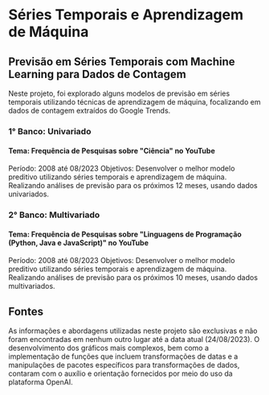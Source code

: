 # Séries Temporais e Aprendizagem de Máquina

## Previsão em Séries Temporais com Machine Learning para Dados de Contagem

Neste projeto, foi explorado alguns modelos de previsão em séries temporais utilizando técnicas de aprendizagem de máquina, focalizando em dados de contagem extraídos do Google Trends.

### 1° Banco: Univariado

#### Tema: Frequência de Pesquisas sobre "Ciência" no YouTube
Período: 2008 até 08/2023
Objetivos: Desenvolver o melhor modelo preditivo utilizando séries temporais e aprendizagem de máquina. Realizando análises de previsão para os próximos 12 meses, usando dados univariados.

### 2° Banco: Multivariado

#### Tema: Frequência de Pesquisas sobre "Linguagens de Programação (Python, Java e JavaScript)" no YouTube
Período: 2008 até 08/2023
Objetivos: Desenvolver o melhor modelo preditivo utilizando séries temporais e aprendizagem de máquina. Realizando análises de previsão para os próximos 10 meses, usando dados multivariados.


## Fontes

As informações e abordagens utilizadas neste projeto são exclusivas e não foram encontradas em nenhum outro lugar até a data atual (24/08/2023). O desenvolvimento dos gráficos mais complexos, bem como a implementação de funções que incluem transformações de datas e a manipulações de pacotes específicos para transformações de dados, contaram com o auxílio e orientação fornecidos por meio do uso da plataforma OpenAI.
